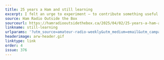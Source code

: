 ```yaml
---
title: 25 years a Ham and still learning
excerpt: I felt an urge to experiment – to contribute something useful to the science of radio communications.
source: Ham Radio Outside the Box
sourceurl: https://hamradiooutsidethebox.ca/2025/04/02/25-years-a-ham-and-still-learning/
linkname: still-learning
urlparams: '?utm_source=amateur-radio-weekly&utm_medium=email&utm_campaign=newsletter'
headerimage: arw-header.gif
linktype: link
order: 4
issue: 376
---
```

